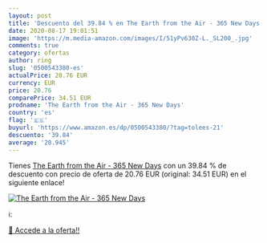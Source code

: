 ```yaml
---
layout: post
title: 'Descuento del 39.84 % en The Earth from the Air - 365 New Days'
date: 2020-08-17 19:01:51
image: 'https://m.media-amazon.com/images/I/51yPv630Z-L._SL200_.jpg'
comments: true
category: ofertas
author: ring
slug: '0500543380-es'
actualPrice: 20.76 EUR
currency: EUR
price: 20.76
comparePrice: 34.51 EUR
prodname: 'The Earth from the Air - 365 New Days'
country: 'es'
flag: '🇪🇸'
buyurl: 'https://www.amazon.es/dp/0500543380/?tag=tolees-21'
descuento: '39.84'
average: '20.945'
---
```


Tienes [The Earth from the Air - 365 New Days](https://www.amazon.es/dp/0500543380/?tag=tolees-21) con un 39.84 % de descuento con precio de oferta de 20.76 EUR (original: 34.51 EUR) en el siguiente enlace!

[![The Earth from the Air - 365 New Days](https://m.media-amazon.com/images/I/51yPv630Z-L._SL200_.jpg)](https://www.amazon.es/dp/0500543380/?tag=tolees-21)

ℹ️:


[🛒 Accede a la oferta!!](https://www.amazon.es/dp/0500543380/?tag=tolees-21)
